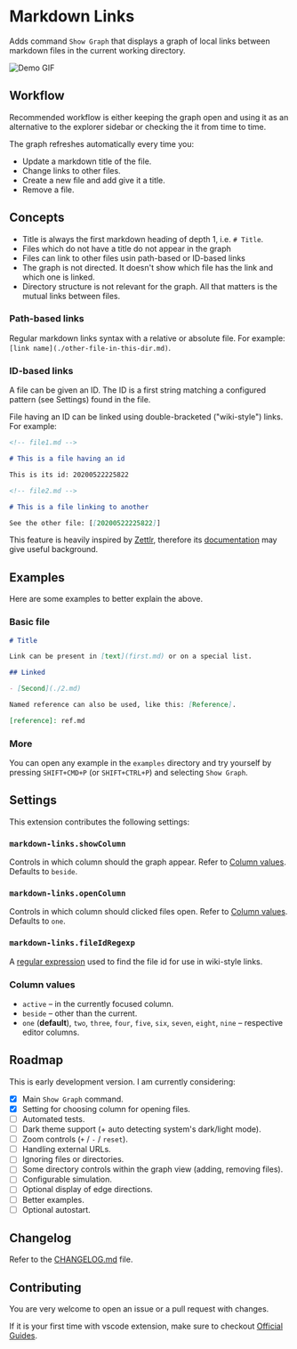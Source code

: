 # Markdown Links

Adds command `Show Graph` that displays a graph of local links between markdown files in the current working directory.

![Demo GIF](demo.gif)

## Workflow

Recommended workflow is either keeping the graph open and using it as an alternative to the explorer sidebar or checking the it from time to time.

The graph refreshes automatically every time you:

- Update a markdown title of the file.
- Change links to other files.
- Create a new file and add give it a title.
- Remove a file.

## Concepts

- Title is always the first markdown heading of depth 1, i.e. `# Title`.
- Files which do not have a title do not appear in the graph
- Files can link to other files usin path-based or ID-based links
- The graph is not directed. It doesn't show which file has the link and which one is linked.
- Directory structure is not relevant for the graph. All that matters is the mutual links between files.

### Path-based links

Regular markdown links syntax with a relative or absolute file. For example: `[link name](./other-file-in-this-dir.md)`.

### ID-based links

A file can be given an ID. The ID is a first string matching a configured pattern (see Settings) found in the file.

File having an ID can be linked using double-bracketed ("wiki-style") links. For example:

```md
<!-- file1.md -->

# This is a file having an id

This is its id: 20200522225822
```

```md
<!-- file2.md -->

# This is a file linking to another

See the other file: [[20200522225822]]
```

This feature is heavily inspired by [Zettlr](https://github.com/Zettlr/Zettlr), therefore its [documentation](https://docs.zettlr.com/en/reference/settings/#the-id-regex) may give useful background.

## Examples

Here are some examples to better explain the above.

### Basic file

```md
# Title

Link can be present in [text](first.md) or on a special list.

## Linked

- [Second](./2.md)

Named reference can also be used, like this: [Reference].

[reference]: ref.md
```

### More

You can open any example in the `examples` directory and try yourself by pressing `SHIFT+CMD+P` (or `SHIFT+CTRL+P`) and selecting `Show Graph`.

## Settings

This extension contributes the following settings:

### `markdown-links.showColumn`

Controls in which column should the graph appear. Refer to [Column values](###column-values). Defaults to `beside`.

### `markdown-links.openColumn`

Controls in which column should clicked files open. Refer to [Column values](###column-values). Defaults to `one`.

### `markdown-links.fileIdRegexp`

A [regular expression](https://developer.mozilla.org/en-US/docs/Web/JavaScript/Guide/Regular_Expressions) used to find the file id for use in wiki-style links.

### Column values

- `active` – in the currently focused column.
- `beside` – other than the current.
- `one` (**default**), `two`, `three`, `four`, `five`, `six`, `seven`, `eight`, `nine` – respective editor columns.

## Roadmap

This is early development version. I am currently considering:

- [x] Main `Show Graph` command.
- [x] Setting for choosing column for opening files.
- [ ] Automated tests.
- [ ] Dark theme support (+ auto detecting system's dark/light mode).
- [ ] Zoom controls (`+` / `-` / `reset`).
- [ ] Handling external URLs.
- [ ] Ignoring files or directories.
- [ ] Some directory controls within the graph view (adding, removing files).
- [ ] Configurable simulation.
- [ ] Optional display of edge directions.
- [ ] Better examples.
- [ ] Optional autostart.

## Changelog

Refer to the [CHANGELOG.md](CHANGELOG.md) file.

## Contributing

You are very welcome to open an issue or a pull request with changes.

If it is your first time with vscode extension, make sure to checkout [Official Guides](https://code.visualstudio.com/api/get-started/your-first-extension).
